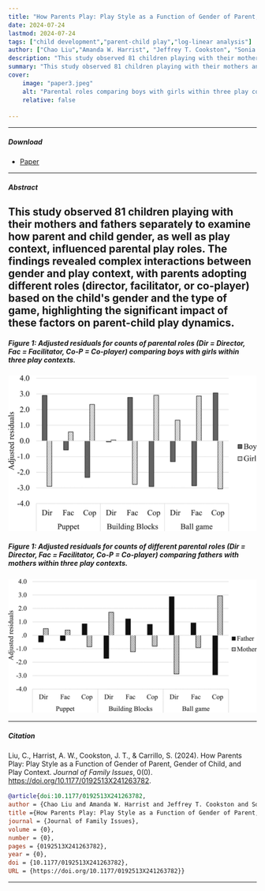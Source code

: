 ```yaml
---
title: "How Parents Play: Play Style as a Function of Gender of Parent, Gender of Child, and Play Context" 
date: 2024-07-24
lastmod: 2024-07-24
tags: ["child development","parent-child play","log-linear analysis"]
author: ["Chao Liu","Amanda W. Harrist", "Jeffrey T. Cookston", "Sonia Carrillo"]
description: "This study observed 81 children playing with their mothers and fathers separately to examine how parent and child gender, as well as play context, influenced parental play roles. The findings revealed complex interactions between gender and play context, with parents adopting different roles (director, facilitator, or co-player) based on the child's gender and the type of game, highlighting the significant impact of these factors on parent-child play dynamics." 
summary: "This study observed 81 children playing with their mothers and fathers separately to examine how parent and child gender, as well as play context, influenced parental play roles. The findings revealed complex interactions between gender and play context, with parents adopting different roles (director, facilitator, or co-player) based on the child's gender and the type of game, highlighting the significant impact of these factors on parent-child play dynamics."
cover:
    image: "paper3.jpeg"
    alt: "Parental roles comparing boys with girls within three play contexts."
    relative: false

---
```


---

##### Download

+ [Paper](https://journals.sagepub.com/doi/full/10.1177/0192513X241263782)

---

##### Abstract

This study observed 81 children playing with their mothers and fathers separately to examine how parent and child gender, as well as play context, influenced parental play roles. The findings revealed complex interactions between gender and play context, with parents adopting different roles (director, facilitator, or co-player) based on the child's gender and the type of game, highlighting the significant impact of these factors on parent-child play dynamics.
---

##### Figure 1: Adjusted residuals for counts of parental roles (Dir = Director, Fac = Facilitator, Co-P = Co-player) comparing boys with girls within three play contexts. 

![](paper3.jpeg)

##### Figure 1: Adjusted residuals for counts of different parental roles (Dir = Director, Fac = Facilitator, Co-P = Co-player) comparing fathers with mothers within three play contexts.

![](paper3_2.jpeg)

---

##### Citation

Liu, C., Harrist, A. W., Cookston, J. T., & Carrillo, S. (2024). How Parents Play: Play Style as a Function of Gender of Parent, Gender of Child, and Play Context. *Journal of Family Issues*, 0(0). https://doi.org/10.1177/0192513X241263782.

```BibTeX
@article{doi:10.1177/0192513X241263782,
author = {Chao Liu and Amanda W. Harrist and Jeffrey T. Cookston and Sonia Carrillo},
title ={How Parents Play: Play Style as a Function of Gender of Parent, Gender of Child, and Play Context},
journal = {Journal of Family Issues},
volume = {0},
number = {0},
pages = {0192513X241263782},
year = {0},
doi = {10.1177/0192513X241263782},
URL = {https://doi.org/10.1177/0192513X241263782}}
```

---

